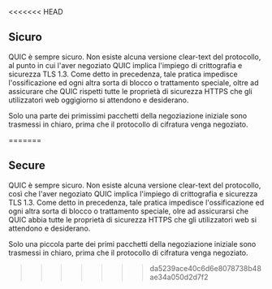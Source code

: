 <<<<<<< HEAD
## Sicuro

QUIC è sempre sicuro. Non esiste alcuna versione clear-text del protocollo,
al punto in cui l'aver negoziato QUIC implica l'impiego di crittografia e
sicurezza TLS 1.3. Come detto in precedenza, tale pratica impedisce
l'ossificazione ed ogni altra sorta di blocco o trattamento speciale, oltre
ad assicurare che QUIC rispetti tutte le proprietà di sicurezza HTTPS che
gli utilizzatori web oggigiorno si attendono e desiderano.

Solo una parte dei primissimi pacchetti della negoziazione iniziale sono
trasmessi in chiaro, prima che il protocollo di cifratura venga negoziato.

=======
## Secure

QUIC è sempre sicuro. Non esiste alcuna versione clear-text del protocollo,
così che l'aver negoziato QUIC implica l'impiego di crittografia e sicurezza
TLS 1.3. Come detto in precedenza, tale pratica impedisce l'ossificazione
ed ogni altra sorta di blocco o trattamento speciale, olre ad assicurarsi che
QUIC abbia tutte le proprietà di sicurezza HTTPS che gli utilizzatori web si
attendono e desiderano.

Solo una piccola parte dei primi pacchetti della negoziazione iniziale sono
trasmessi in chiaro, prima che il protocollo di cifratura venga negoziato.
>>>>>>> da5239ace40c6d6e8078738b48ae34a050d2d7f2

